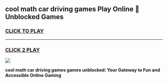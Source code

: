 
## cool math car driving games Play Online 👋 Unblocked Games
<h3>
<a href="https://news.freeplayer.one?title=cool_math_car_driving_games&ref=17CMG">CLICK TO PLAY</a></h3>
<hr>

<h3>
<a href="https://news.freeplayer.one?title=cool_math_car_driving_games&ref=17CMG">CLICK 2 PLAY</a>
  
</h3>

<a href="https://news.freeplayer.one?title=cool_math_car_driving_games&ref=17CMG/"><img src="https://clearcache.store/games.png"></a>


**cool math car driving games games unblocked: Your Gateway to Fun and Accessible Online Gaming**
